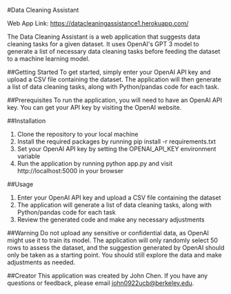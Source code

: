 #Data Cleaning Assistant

Web App Link: https://datacleaningassistance1.herokuapp.com/

The Data Cleaning Assistant is a web application that suggests data cleaning tasks for a given dataset. It uses OpenAI's GPT 3 model to generate a list of necessary data cleaning tasks before feeding the dataset to a machine learning model.

##Getting Started
To get started, simply enter your OpenAI API key and upload a CSV file containing the dataset. The application will then generate a list of data cleaning tasks, along with Python/pandas code for each task.

##Prerequisites
To run the application, you will need to have an OpenAI API key. You can get your API key by visiting the OpenAI website.

##Installation
1. Clone the repository to your local machine
2. Install the required packages by running pip install -r requirements.txt
3. Set your OpenAI API key by setting the OPENAI_API_KEY environment variable
4. Run the application by running python app.py and visit http://localhost:5000 in your browser

##Usage
1. Enter your OpenAI API key and upload a CSV file containing the dataset
2. The application will generate a list of data cleaning tasks, along with Python/pandas code for each task
3. Review the generated code and make any necessary adjustments

##Warning
Do not upload any sensitive or confidential data, as OpenAI might use it to train its model. The application will only randomly select 50 rows to assess the dataset, and the suggestion generated by OpenAI should only be taken as a starting point. You should still explore the data and make adjustments as needed.

##Creator
This application was created by John Chen. If you have any questions or feedback, please email john0922ucb@berkeley.edu.
